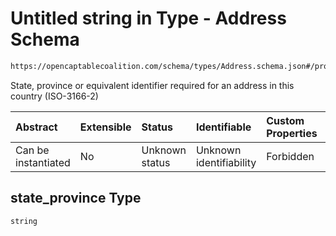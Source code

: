 # Untitled string in Type - Address Schema

```txt
https://opencaptablecoalition.com/schema/types/Address.schema.json#/properties/state_province
```

State, province or equivalent identifier required for an address in this country (ISO-3166-2)

| Abstract            | Extensible | Status         | Identifiable            | Custom Properties | Additional Properties | Access Restrictions | Defined In                                                                            |
| :------------------ | :--------- | :------------- | :---------------------- | :---------------- | :-------------------- | :------------------ | :------------------------------------------------------------------------------------ |
| Can be instantiated | No         | Unknown status | Unknown identifiability | Forbidden         | Allowed               | none                | [Address.schema.json*](../../schema/types/Address.schema.json "open original schema") |

## state_province Type

`string`

